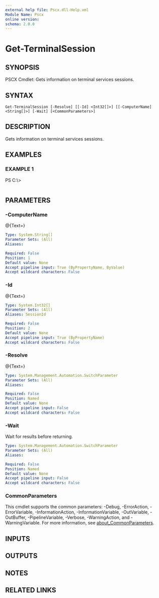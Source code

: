 ```yaml
---
external help file: Pscx.dll-Help.xml
Module Name: Pscx
online version:
schema: 2.0.0
---
```


# Get-TerminalSession

## SYNOPSIS
PSCX Cmdlet: Gets information on terminal services sessions.

## SYNTAX

```
Get-TerminalSession [-Resolve] [[-Id] <Int32[]>] [[-ComputerName] <String[]>] [-Wait] [<CommonParameters>]
```

## DESCRIPTION
Gets information on terminal services sessions.

## EXAMPLES

### EXAMPLE 1
PS C:\\\>

```

```

## PARAMETERS

### -ComputerName
@{Text=}

```yaml
Type: System.String[]
Parameter Sets: (All)
Aliases:

Required: False
Position: 1
Default value: None
Accept pipeline input: True (ByPropertyName, ByValue)
Accept wildcard characters: False
```

### -Id
@{Text=}

```yaml
Type: System.Int32[]
Parameter Sets: (All)
Aliases: SessionId

Required: False
Position: 2
Default value: None
Accept pipeline input: True (ByPropertyName)
Accept wildcard characters: False
```

### -Resolve
@{Text=}

```yaml
Type: System.Management.Automation.SwitchParameter
Parameter Sets: (All)
Aliases:

Required: False
Position: Named
Default value: None
Accept pipeline input: False
Accept wildcard characters: False
```

### -Wait
Wait for results before returning.

```yaml
Type: System.Management.Automation.SwitchParameter
Parameter Sets: (All)
Aliases:

Required: False
Position: Named
Default value: None
Accept pipeline input: False
Accept wildcard characters: False
```

### CommonParameters
This cmdlet supports the common parameters: -Debug, -ErrorAction, -ErrorVariable, -InformationAction, -InformationVariable, -OutVariable, -OutBuffer, -PipelineVariable, -Verbose, -WarningAction, and -WarningVariable. For more information, see [about_CommonParameters](http://go.microsoft.com/fwlink/?LinkID=113216).

## INPUTS

## OUTPUTS

## NOTES

## RELATED LINKS

